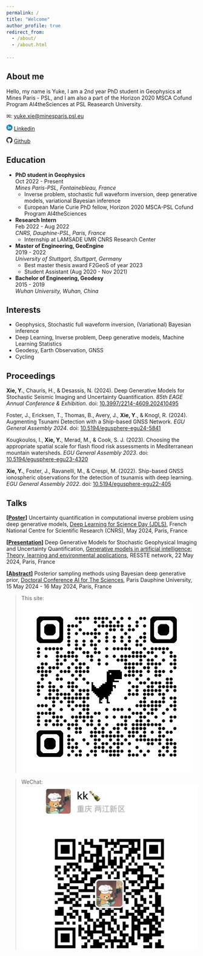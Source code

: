 ```yaml
---
permalink: /
title: "Welcome"
author_profile: true
redirect_from: 
  - /about/
  - /about.html
  
---
```

## About me
<!-- *Ni-hao, nay-hoh, Hello, Bonjour, Hallo. -->

Hello, my name is Yuke, I am a 2nd year PhD student in Geophysics at Mines Paris - PSL, and I am also a part of the Horizon 2020 MSCA Cofund Program AI4theSciences at PSL Reasearch University.

✉:  [yuke.xie@minesparis.psl.eu](mailto:yuke.xie@minesparis.psl.eu])

<img src="../images/linkedin.png" width="16" height="16"> [Linkedin](https://www.linkedin.com/in/yuke-xie-b042251b0)

<img src="../images/github.svg" width="16" height="16"> [Github](hhttps://github.com/yuke-xie)


## Education

- **PhD student in Geophysics** <br /> Oct 2022 - Present <br />*Mines Paris-PSL, Fontainebleau, France*
  - Inverse problem, stochastic full waveform inversion, deep generative models, variational Bayesian inference
  - European Marie Curie PhD fellow, Horizon 2020 MSCA-PSL Cofund Program AI4theSciences
- **Research Intern** <br /> Feb 2022 - Aug 2022 <br />*CNRS, Dauphine-PSL, Paris, France*
  - Internship at LAMSADE UMR CNRS Research Center
- **Master of Engineering, GeoEngine**<br /> 2019 - 2022  <br /> *University of Stuttgart, Stuttgart, Germany*
  - Best master thesis award F2GeoS of year 2023
  - Student Assistant (Aug 2020 - Nov 2021)
-  **Bachelor of Engineering, Geodesy**<br /> 2015 - 2019  <br /> *Wuhan University, Wuhan, China*

## Interests
- Geophysics, Stochastic full waveform inversion, (Variational) Bayesian inference
- Deep Learning, Inverse problem, Deep generative models, Machine Learning Statistics
- Geodesy, Earth Observation, GNSS
- Cycling

## Proceedings
**Xie, Y.**, Chauris, H., & Desassis, N. (2024). Deep Generative Models for Stochastic Seismic Imaging and Uncertainty Quantification. *85th EAGE Annual Conference & Exhibition*. doi: [10.3997/2214-4609.202410495](https://doi.org/10.3997/2214-4609.202410495)


Foster, J., Ericksen, T., Thomas, B., Avery, J., **Xie, Y**., & Knogl, R. (2024). Augmenting Tsunami Detection with a Ship-based GNSS Network. *EGU General Assembly 2024*. doi: [10.5194/egusphere-egu24-5841](https://doi.org/10.5194/egusphere-egu24-5841)

Kougkoulos, I., **Xie, Y.**, Merad, M., & Cook, S. J. (2023). Choosing the appropriate spatial scale for flash flood risk assessments in Mediterranean mountain watersheds. *EGU General Assembly 2023*. doi: [10.5194/egusphere-egu23-4320](https://doi.org/10.5194/egusphere-egu23-4320)

**Xie, Y.**, Foster, J., Ravanelli, M., & Crespi, M. (2022). Ship-based GNSS ionospheric observations for the detection of tsunamis with deep learning. *EGU General Assembly 2022*. doi: [10.5194/egusphere-egu22-405](https://doi.org/10.5194/egusphere-egu22-405)

<!-- * Zhang, Y., Yu, H., Auriol, J., & **P., M.** (2023). [Mean-square Exponential Stabilization of Mixed-autonomy Traffic PDE System.](https://arxiv.org/abs/2310.15547) *arXiv preprint arXiv:2310.15547.* -->


## Talks
**[[Poster](https://drive.google.com/file/d/1XQ9m5PCRGygwjreW-9dQirl6kQ8M7XRI/view?usp=sharing)]** Uncertainty quantification in computational inverse problem using deep generative models, [Deep Learning for Science Day (JDLS)](https://jdls-2024.sciencesconf.org/), French National Centre for Scientific Research (CNRS), May 2024, Paris, France

**[[Presentation](https://cloud.minesparis.psl.eu/index.php/s/Cj5DPctIQNcHQUO)]** Deep Generative Models for Stochastic Geophysical Imaging and Uncertainty Quantification, [Generative models in artificial intelligence: Theory, learning and environmental applications](https://reseau-resste.mathnum.inrae.fr/node/30), RESSTE network, 22 May 2024, Paris, France

**[[Abstract](https://psl.eu/sites/default/files/2024-05/Book%20of%20abstracts%20-%20light.pdf)]** Posterior sampling methods using Bayesian deep generative prior, [Doctoral Conference AI for The Sciences](https://psl.eu/en/events/doctoral-conference-ai-sciences), Paris Dauphine University, 15 May 2024 - 16 May 2024, Paris, France


>This site:
![QR](../images/qrcode.png)

>WeChat:
![WeChat](../images/wechat.jpg)

















<!-- This is the front page of a website that is powered by the [Academic Pages template](https://github.com/academicpages/academicpages.github.io) and hosted on GitHub pages. [GitHub pages](https://pages.github.com) is a free service in which websites are built and hosted from code and data stored in a GitHub repository, automatically updating when a new commit is made to the respository. This template was forked from the [Minimal Mistakes Jekyll Theme](https://mmistakes.github.io/minimal-mistakes/) created by Michael Rose, and then extended to support the kinds of content that academics have: publications, talks, teaching, a portfolio, blog posts, and a dynamically-generated CV. You can fork [this repository](https://github.com/academicpages/academicpages.github.io) right now, modify the configuration and markdown files, add your own PDFs and other content, and have your own site for free, with no ads! An older version of this template powers my own personal website at [stuartgeiger.com](http://stuartgeiger.com), which uses [this Github repository](https://github.com/staeiou/staeiou.github.io).

A data-driven personal website
======
Like many other Jekyll-based GitHub Pages templates, Academic Pages makes you separate the website's content from its form. The content & metadata of your website are in structured markdown files, while various other files constitute the theme, specifying how to transform that content & metadata into HTML pages. You keep these various markdown (.md), YAML (.yml), HTML, and CSS files in a public GitHub repository. Each time you commit and push an update to the repository, the [GitHub pages](https://pages.github.com/) service creates static HTML pages based on these files, which are hosted on GitHub's servers free of charge.

Many of the features of dynamic content management systems (like Wordpress) can be achieved in this fashion, using a fraction of the computational resources and with far less vulnerability to hacking and DDoSing. You can also modify the theme to your heart's content without touching the content of your site. If you get to a point where you've broken something in Jekyll/HTML/CSS beyond repair, your markdown files describing your talks, publications, etc. are safe. You can rollback the changes or even delete the repository and start over -- just be sure to save the markdown files! Finally, you can also write scripts that process the structured data on the site, such as [this one](https://github.com/academicpages/academicpages.github.io/blob/master/talkmap.ipynb) that analyzes metadata in pages about talks to display [a map of every location you've given a talk](https://academicpages.github.io/talkmap.html).

Getting started
======
1. Register a GitHub account if you don't have one and confirm your e-mail (required!)
1. Fork [this repository](https://github.com/academicpages/academicpages.github.io) by clicking the "fork" button in the top right. 
1. Go to the repository's settings (rightmost item in the tabs that start with "Code", should be below "Unwatch"). Rename the repository "[your GitHub username].github.io", which will also be your website's URL.
1. Set site-wide configuration and create content & metadata (see below -- also see [this set of diffs](http://archive.is/3TPas) showing what files were changed to set up [an example site](https://getorg-testacct.github.io) for a user with the username "getorg-testacct")
1. Upload any files (like PDFs, .zip files, etc.) to the files/ directory. They will appear at https://[your GitHub username].github.io/files/example.pdf.  
1. Check status by going to the repository settings, in the "GitHub pages" section

Site-wide configuration
------
The main configuration file for the site is in the base directory in [_config.yml](https://github.com/academicpages/academicpages.github.io/blob/master/_config.yml), which defines the content in the sidebars and other site-wide features. You will need to replace the default variables with ones about yourself and your site's github repository. The configuration file for the top menu is in [_data/navigation.yml](https://github.com/academicpages/academicpages.github.io/blob/master/_data/navigation.yml). For example, if you don't have a portfolio or blog posts, you can remove those items from that navigation.yml file to remove them from the header. 

Create content & metadata
------
For site content, there is one markdown file for each type of content, which are stored in directories like _publications, _talks, _posts, _teaching, or _pages. For example, each talk is a markdown file in the [_talks directory](https://github.com/academicpages/academicpages.github.io/tree/master/_talks). At the top of each markdown file is structured data in YAML about the talk, which the theme will parse to do lots of cool stuff. The same structured data about a talk is used to generate the list of talks on the [Talks page](https://academicpages.github.io/talks), each [individual page](https://academicpages.github.io/talks/2012-03-01-talk-1) for specific talks, the talks section for the [CV page](https://academicpages.github.io/cv), and the [map of places you've given a talk](https://academicpages.github.io/talkmap.html) (if you run this [python file](https://github.com/academicpages/academicpages.github.io/blob/master/talkmap.py) or [Jupyter notebook](https://github.com/academicpages/academicpages.github.io/blob/master/talkmap.ipynb), which creates the HTML for the map based on the contents of the _talks directory).

**Markdown generator**

I have also created [a set of Jupyter notebooks](https://github.com/academicpages/academicpages.github.io/tree/master/markdown_generator
) that converts a CSV containing structured data about talks or presentations into individual markdown files that will be properly formatted for the Academic Pages template. The sample CSVs in that directory are the ones I used to create my own personal website at stuartgeiger.com. My usual workflow is that I keep a spreadsheet of my publications and talks, then run the code in these notebooks to generate the markdown files, then commit and push them to the GitHub repository.

How to edit your site's GitHub repository
------
Many people use a git client to create files on their local computer and then push them to GitHub's servers. If you are not familiar with git, you can directly edit these configuration and markdown files directly in the github.com interface. Navigate to a file (like [this one](https://github.com/academicpages/academicpages.github.io/blob/master/_talks/2012-03-01-talk-1.md) and click the pencil icon in the top right of the content preview (to the right of the "Raw | Blame | History" buttons). You can delete a file by clicking the trashcan icon to the right of the pencil icon. You can also create new files or upload files by navigating to a directory and clicking the "Create new file" or "Upload files" buttons. 

Example: editing a markdown file for a talk
![Editing a markdown file for a talk](/images/editing-talk.png)

For more info
------
More info about configuring Academic Pages can be found in [the guide](https://academicpages.github.io/markdown/). The [guides for the Minimal Mistakes theme](https://mmistakes.github.io/minimal-mistakes/docs/configuration/) (which this theme was forked from) might also be helpful. -->
